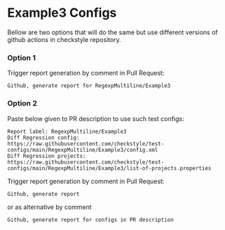 # Example3 Configs

Bellow are two options that will do the same but use different versions
of github actions in checkstyle repository.


### Option 1
Trigger report generation by comment in Pull Request:
```
Github, generate report for RegexpMultiline/Example3
```

### Option 2

Paste below given to PR description to use such test configs:
```
Report label: RegexpMultiline/Example3
Diff Regression config: https://raw.githubusercontent.com/checkstyle/test-configs/main/RegexpMultiline/Example3/config.xml
Diff Regression projects: https://raw.githubusercontent.com/checkstyle/test-configs/main/RegexpMultiline/Example3/list-of-projects.properties
```

Trigger report generation by comment in Pull Request:
```
Github, generate report
```
or as alternative by comment
```
Github, generate report for configs in PR description
```
